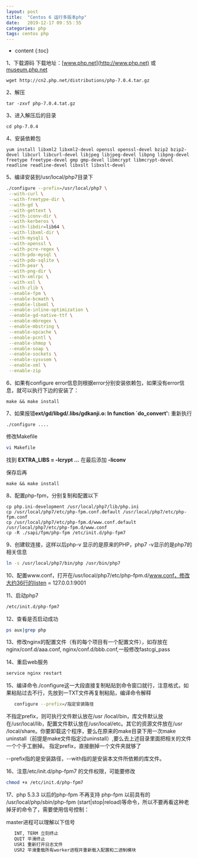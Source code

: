 ```yaml
---
layout: post
title:  "Centos 6 运行多版本php"
date:   2019-12-17 09：55：55
categories: php
tags: centos php
---
```


* content
{:toc}


1、下载源码
下载地址：[www.php.net](http://www.php.net)  或 [museum.php.net](http://museum.php.net)

```
wget http://cn2.php.net/distributions/php-7.0.4.tar.gz
```

2、解压
```
tar -zxvf php-7.0.4.tat.gz
```

3、进入解压后的目录
```
cd php-7.0.4
```

4、安装依赖包
```
yum install libxml2 libxml2-devel openssl openssl-devel bzip2 bzip2-devel libcurl libcurl-devel libjpeg libjpeg-devel libpng libpng-devel freetype freetype-devel gmp gmp-devel libmcrypt libmcrypt-devel readline readline-devel libxslt libxslt-devel

```

5、编译安装到/usr/local/php7目录下
```bash
./configure --prefix=/usr/local/php7 \
 --with-curl \
 --with-freetype-dir \
 --with-gd \
 --with-gettext \
 --with-iconv-dir \
 --with-kerberos \
 --with-libdir=lib64 \
 --with-libxml-dir \
 --with-mysqli \
 --with-openssl \
 --with-pcre-regex \
 --with-pdo-mysql \
 --with-pdo-sqlite \
 --with-pear \
 --with-png-dir \
 --with-xmlrpc \
 --with-xsl \
 --with-zlib \
 --enable-fpm \
 --enable-bcmath \
 --enable-libxml \
 --enable-inline-optimization \
 --enable-gd-native-ttf \
 --enable-mbregex \
 --enable-mbstring \
 --enable-opcache \
 --enable-pcntl \
 --enable-shmop \
 --enable-soap \
 --enable-sockets \
 --enable-sysvsem \
 --enable-xml \
 --enable-zip
```

6、如果有configure error信息则根据error分别安装依赖包，如果没有error信息，就可以执行下边的安装了：
```
make && make install
```


7、如果报错**ext/gd/libgd/.libs/gdkanji.o: In function `do_convert':** 重新执行
```
./configure ....
```
修改Makefile
```bash
vi Makefile
```
找到 **EXTRA_LIBS = -lcrypt ...** 在最后添加 **-liconv**

保存后再
```
make && make install
```


8、配置php-fpm，分别复制和配置以下
```
cp php.ini-development /usr/local/php7/lib/php.ini
cp /usr/local/php7/etc/php-fpm.conf.default /usr/local/php7/etc/php-fpm.conf
cp /usr/local/php7/etc/php-fpm.d/www.conf.default /usr/local/php7/etc/php-fpm.d/www.conf
cp -R ./sapi/fpm/php-fpm /etc/init.d/php-fpm7
 ```

9、创建软连接，这样以后php-v 显示的是原来的PHP，php7 -v显示的是php7的相关信息
```bash
ln -s /usr/local/php7/bin/php /usr/bin/php7

```

10、配置www.conf，打开在/usr/local/php7/etc/php-fpm.d/www.conf，修改大约36行的listen = 127.0.0.1:9001

11、启动php7
```bash
/etc/init.d/php-fpm7

```
12、查看是否启动成功
```bash
ps aux|grep php

```

13、修改nginx的配置文件（有的每个项目有一个配置文件），如存放在nginx/conf.d/aaa.conf,       nginx/conf.d/bbb.conf,一般修改fastcgi_pass


14、重启web服务
```bash
service nginx restart

```
15、编译命令./configure这一大段直接复制粘贴到命令窗口就行，注意格式，如果粘贴过去不行，先放到一TXT文件再复制粘贴，编译命令解释
```bash
   configure --prefix=/指定安装路径

```
   不指定prefix，则可执行文件默认放在/usr /local/bin，库文件默认放在/usr/local/lib，配置文件默认放在/usr/local/etc。其它的资源文件放在/usr /local/share。你要卸载这个程序，要么在原来的make目录下用一次make uninstall（前提是make文件指定过uninstall）,要么去上述目录里面把相关的文件一个个手工删掉。
   指定prefix，直接删掉一个文件夹就够了
   
   --prefix指的是安装路径，--with指的是安装本文件所依赖的库文件。
   
16、注意/etc/init.d/php-fpm7 的文件权限，可能要修改
```bash
chmod +x /etc/init.d/php-fpm7
```

17、php 5.3.3 以后的php-fpm 不再支持 php-fpm 以前具有的 /usr/local/php/sbin/php-fpm (start|stop|reload)等命令，所以不要再看这种老掉牙的命令了，需要使用信号控制：
   
   master进程可以理解以下信号
```bash
   INT, TERM 立刻终止
   QUIT 平滑终止
   USR1 重新打开日志文件
   USR2 平滑重载所有worker进程并重新载入配置和二进制模块
```

   